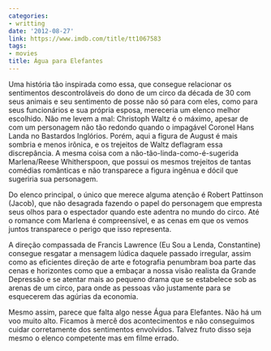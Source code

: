 ```yaml
---
categories:
- writting
date: '2012-08-27'
link: https://www.imdb.com/title/tt1067583
tags:
- movies
title: Água para Elefantes
---
```


Uma história tão inspirada como essa, que consegue relacionar os sentimentos descontroláveis do dono de um circo da década de 30 com seus animais e seu sentimento de posse não só para com eles, como para seus funcionários e sua própria esposa, mereceria um elenco melhor escolhido. Não me levem a mal: Christoph Waltz é o máximo, apesar de com um personagem não tão redondo quando o impagável Coronel Hans Landa no Bastardos Inglórios. Porém, aqui a figura de August é mais sombria e menos irônica, e os trejeitos de Waltz deflagram essa discrepância. A mesma coisa com a não-tão-linda-como-é-sugerida Marlena/Reese Whitherspoon, que possui os mesmos trejeitos de tantas comédias românticas e não transparece a figura ingênua e dócil que sugeriria sua personagem.

Do elenco principal, o único que merece alguma atenção é Robert Pattinson (Jacob), que não desagrada fazendo o papel do personagem que empresta seus olhos para o espectador quando este adentra no mundo do circo. Até o romance com Marlena é compreensível, e as cenas em que os vemos juntos transparece o perigo que isso representa.

A direção compassada de Francis Lawrence (Eu Sou a Lenda, Constantine) consegue resgatar a mensagem lúdica daquele passado irregular, assim como as eficientes direção de arte e fotografia penumbram boa parte das cenas e horizontes como que a embaçar a nossa visão realista da Grande Depressão e se atentar mais ao pequeno drama que se estabelece sob as arenas de um circo, para onde as pessoas vão justamente para se esquecerem das agúrias da economia.

Mesmo assim, parece que falta algo nesse Água para Elefantes. Não há um voo muito alto. Ficamos à mercê dos acontecimentos e não conseguimos cuidar corretamente dos sentimentos envolvidos. Talvez fruto disso seja mesmo o elenco competente mas em filme errado.